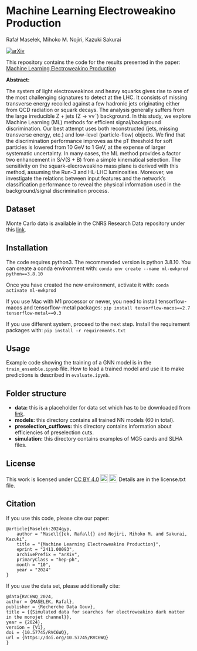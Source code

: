 # Machine Learning Electroweakino Production

Rafał Masełek, Mihoko M. Nojiri, Kazuki Sakurai

[![arXiv](https://img.shields.io/badge/arXiv-1234.56789-b31b1b.svg)](https://arxiv.org/abs/2411.00093)



This repository contains the code for the results presented in the paper: 
[Machine Learning Electroweakino Production](https://arxiv.org/pdf/2411.00093)

**Abstract:**

The system of light electroweakinos and heavy squarks gives rise to one of the most
challenging signatures to detect at the LHC. It consists of missing transverse energy recoiled against a few hadronic jets originating either from QCD radiation or squark decays.
The analysis generally suffers from the large irreducible Z + jets (Z → νν¯) background.
In this study, we explore Machine Learning (ML) methods for efficient signal/background
discrimination. Our best attempt uses both reconstructed (jets, missing transverse energy,
etc.) and low-level (particle-flow) objects. We find that the discrimination performance
improves as the pT threshold for soft particles is lowered from 10 GeV to 1 GeV, at the
expense of larger systematic uncertainty. In many cases, the ML method provides a factor
two enhancement in S/√(S + B) from a simple kinematical selection. The sensitivity on
the squark-elecroweakino mass plane is derived with this method, assuming the Run-3
and HL-LHC luminosities. Moreover, we investigate the relations between input features
and the network’s classification performance to reveal the physical information used in
the background/signal discrimination process.

## Dataset

Monte Carlo data is available in the CNRS Research Data repository under this [link](https://doi.org/10.57745/RVC6WQ).

## Installation

The code requires python3. The recommended version is python 3.8.10. You can create a conda environment with:
`conda env create --name ml-ewkprod python==3.8.10`

Once you have created the new environment, activate it with:
`conda activate ml-ewkprod`

If you use Mac with M1 processor or newer, you need to install tensorflow-macos and tensorflow-metal packages:
`pip install tensorflow-macos==2.7 tensorflow-metal==0.3`

If you use different system, proceed to the next step. Install the requirement packages with:
`pip install -r requirements.txt`

## Usage

Example code showing the training of a GNN model is in the `train_ensemble.ipynb` file. How to load a trained model and use it to make predictions is described in `evaluate.ipynb`.

## Folder structure

- **data:** this is a placeholder for data set which has to be downloaded from [link](https://doi.org/10.57745/RVC6WQ).
- **models:** this directory contains all trained NN models (60 in total).
- **preselection_cutflows:** this directory contains information about efficiencies of preselection cuts.
- **simulation:** this directory contains examples of MG5 cards and SLHA files.

## License
<p xmlns:cc="http://creativecommons.org/ns#" >This work is licensed under <a href="https://creativecommons.org/licenses/by/4.0/?ref=chooser-v1" target="_blank" rel="license noopener noreferrer" style="display:inline-block;">CC BY 4.0<img style="height:22px!important;margin-left:3px;vertical-align:text-bottom;" src="https://mirrors.creativecommons.org/presskit/icons/cc.svg?ref=chooser-v1" alt=""><img style="height:22px!important;margin-left:3px;vertical-align:text-bottom;" src="https://mirrors.creativecommons.org/presskit/icons/by.svg?ref=chooser-v1" alt=""></a> Details are in the license.txt file.</p>



## Citation

If you use this code, please cite our paper:

```
@article{Maselek:2024qyp,
    author = "Mase\l{}ek, Rafa\l{} and Nojiri, Mihoko M. and Sakurai, Kazuki",
    title = "{Machine Learning Electroweakino Production}",
    eprint = "2411.00093",
    archivePrefix = "arXiv",
    primaryClass = "hep-ph",
    month = "10",
    year = "2024"
}
```

If you use the data set, please additionally cite:
```
@data{RVC6WQ_2024,
author = {MASELEK, Rafal},
publisher = {Recherche Data Gouv},
title = {{Simulated data for searches for electroweakino dark matter in the monojet channel}},
year = {2024},
version = {V1},
doi = {10.57745/RVC6WQ},
url = {https://doi.org/10.57745/RVC6WQ}
}
```
